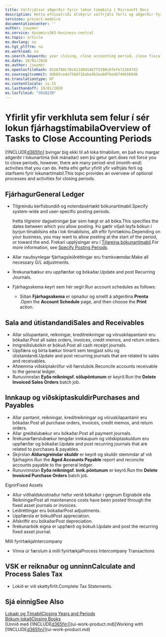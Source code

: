 ```yaml
---
title: Valfrjálsar aðgerðir fyrir lokun tímabila | Microsoft Docs
description: Þetta efnisatriði útskýrir valfrjáls ferli og aðgerðir fyrir lokun fjárhagstímabila í Business Central.
services: project-madeira
documentationcenter: ''
author: jswymer
ms.service: dynamics365-business-central
ms.topic: article
ms.devlang: na
ms.tgt_pltfrm: na
ms.workload: na
ms.search.keywords: year closing, close accounting period, close fiscal year, aging, creditor payments, vendor payments
ms.date: 10/01/2020
ms.author: jswymer
ms.openlocfilehash: 6526760c78cb11d8454b7f5390c6fefe713647d2
ms.sourcegitcommit: ddbb5cede750df1baba4b3eab8fbed6744b5b9d6
ms.translationtype: HT
ms.contentlocale: is-IS
ms.lasthandoff: 10/01/2020
ms.locfileid: "3918239"
---
```

# <a name="overview-of-tasks-to-close-accounting-periods"></a><span data-ttu-id="d96a3-103">Yfirlit yfir verkhluta sem felur í sér lokun fjárhagstímabila</span><span class="sxs-lookup"><span data-stu-id="d96a3-103">Overview of Tasks to Close Accounting Periods</span></span>
[!INCLUDE[d365fin](includes/d365fin_md.md)] <span data-ttu-id="d96a3-104">þvingar þig ekki til að loka tímabilum, en það eru margar aðgerðir í lokunartíma (lok mánaðar) sem þú getur gert.</span><span class="sxs-lookup"><span data-stu-id="d96a3-104">does not force you to close periods, however, there are many period-end (month-end) activities that you can do.</span></span> <span data-ttu-id="d96a3-105">Þetta efni gefur yfirlit yfir valfrjáls ferli og starfsemi fyrir lokunartímabil.</span><span class="sxs-lookup"><span data-stu-id="d96a3-105">This topic provides an overview of optional processes and activities for closing periods.</span></span>  

## <a name="general-ledger"></a><span data-ttu-id="d96a3-106">Fjárhagur</span><span class="sxs-lookup"><span data-stu-id="d96a3-106">General Ledger</span></span>
* <span data-ttu-id="d96a3-107">Tilgreindu kerfisbundið og notendasértækt bókunartímabil.</span><span class="sxs-lookup"><span data-stu-id="d96a3-107">Specify system-wide and user-specific posting periods.</span></span>  

    <span data-ttu-id="d96a3-108">Þetta tilgreinir dagsetningar þar sem hægt er að bóka.</span><span class="sxs-lookup"><span data-stu-id="d96a3-108">This specifies the dates between which you allow posting.</span></span> <span data-ttu-id="d96a3-109">Þú gætir viljað leyfa bókun í byrjun tímabilsins eða í lok tímabilsins, allt eftir fyrirtækinu.</span><span class="sxs-lookup"><span data-stu-id="d96a3-109">Depending on your business, you may want to allow posting at the start of the period, or toward the end.</span></span> <span data-ttu-id="d96a3-110">Frekari upplýsingar eru í [Tilgreina bókunartímabil](finance-how-specify-posting-periods.md).</span><span class="sxs-lookup"><span data-stu-id="d96a3-110">For more information, see [Specify Posting Periods](finance-how-specify-posting-periods.md).</span></span>  
* <span data-ttu-id="d96a3-111">Allar nauðsynlegar fjárhagsleiðréttingar eru framkvæmdar.</span><span class="sxs-lookup"><span data-stu-id="d96a3-111">Make all necessary G/L adjustments.</span></span>  
* <span data-ttu-id="d96a3-112">Ítrekunarbækur eru uppfærðar og bókaðar.</span><span class="sxs-lookup"><span data-stu-id="d96a3-112">Update and post Recurring Journals.</span></span>  
  <!--* Process Consolidations-->
* <span data-ttu-id="d96a3-113">Fjárhagsskema keyrt sem hér segir:</span><span class="sxs-lookup"><span data-stu-id="d96a3-113">Run account schedules as follows:</span></span>  
  * <span data-ttu-id="d96a3-114">Síðan **Fjárhagsskema** er opnaður og smellt á aðgerðina **Prenta** .</span><span class="sxs-lookup"><span data-stu-id="d96a3-114">Open the **Account Schedule** page, and then choose the **Print** action.</span></span>  

## <a name="sales-and-receivables"></a><span data-ttu-id="d96a3-115">Sala and útistandandi</span><span class="sxs-lookup"><span data-stu-id="d96a3-115">Sales and Receivables</span></span>
* <span data-ttu-id="d96a3-116">Allar sölupantanir, reikningar, kreditreikningar og vöruskilapantanir eru bókaðar.</span><span class="sxs-lookup"><span data-stu-id="d96a3-116">Post all sales orders, invoices, credit memos, and return orders.</span></span>  
* <span data-ttu-id="d96a3-117">Inngreiðslubókin er bókuð.</span><span class="sxs-lookup"><span data-stu-id="d96a3-117">Post all cash receipt journals.</span></span>  
* <span data-ttu-id="d96a3-118">Uppfæra og birta bækur tímarit sem tengjast sölu og útistandandi.</span><span class="sxs-lookup"><span data-stu-id="d96a3-118">Update and post recurring journals that are related to sales and receivables.</span></span>  
* <span data-ttu-id="d96a3-119">Afstemma viðskiptakröfur við færslubók.</span><span class="sxs-lookup"><span data-stu-id="d96a3-119">Reconcile accounts receivable to the general ledger.</span></span>  
* <span data-ttu-id="d96a3-120">Runuvinnslan **Eyða reikningsf. sölupöntunum** er keyrð.</span><span class="sxs-lookup"><span data-stu-id="d96a3-120">Run the **Delete Invoiced Sales Orders** batch job.</span></span>  

## <a name="purchases-and-payables"></a><span data-ttu-id="d96a3-121">Innkaup og viðskiptaskuldir</span><span class="sxs-lookup"><span data-stu-id="d96a3-121">Purchases and Payables</span></span>
* <span data-ttu-id="d96a3-122">Allar pantanir, reikningar, kreditreikningar og vöruskilapantanir eru bókaðar.</span><span class="sxs-lookup"><span data-stu-id="d96a3-122">Post all purchase orders, invoices, credit memos, and return orders.</span></span>  
* <span data-ttu-id="d96a3-123">Allar greiðslubækur eru bókaðar.</span><span class="sxs-lookup"><span data-stu-id="d96a3-123">Post all payment journals.</span></span>  
* <span data-ttu-id="d96a3-124">Ítrekunarfærslubækur tengdar innkaupum og viðskiptaskuldum eru uppfærðar og bókaðar.</span><span class="sxs-lookup"><span data-stu-id="d96a3-124">Update and post recurring journals that are related to purchases & payables.</span></span>  
* <span data-ttu-id="d96a3-125">Skýrslan **Aldursgreindar skuldir** er keyrð og skuldir stemmdar af við fjárhaginn.</span><span class="sxs-lookup"><span data-stu-id="d96a3-125">Run the **Aged Accounts Payable** report and reconcile accounts payable to the general ledger.</span></span>  
* <span data-ttu-id="d96a3-126">Runuvinnslan **Eyða reikningsf. innk.pöntunum** er keyrð.</span><span class="sxs-lookup"><span data-stu-id="d96a3-126">Run the **Delete Invoiced Purchase Orders** batch job.</span></span>  

<span data-ttu-id="d96a3-127">Eignir</span><span class="sxs-lookup"><span data-stu-id="d96a3-127">Fixed Assets</span></span>
* <span data-ttu-id="d96a3-128">Allur viðhaldskostnaður hefur verið bókaður í gegnum Eignabók eða Reikningar</span><span class="sxs-lookup"><span data-stu-id="d96a3-128">Post all maintenance costs have been posted through the fixed asset journals or invoices.</span></span>
* <span data-ttu-id="d96a3-129">Leiðréttingar eru bókaðar</span><span class="sxs-lookup"><span data-stu-id="d96a3-129">Post adjustments.</span></span>
* <span data-ttu-id="d96a3-130">Uppfærsla er bókuð</span><span class="sxs-lookup"><span data-stu-id="d96a3-130">Post appreciation.</span></span>
* <span data-ttu-id="d96a3-131">Afskriftir eru bókaðar</span><span class="sxs-lookup"><span data-stu-id="d96a3-131">Post depreciation.</span></span>
* <span data-ttu-id="d96a3-132">Ítrekunarbók eigna er uppfærð og bókuð.</span><span class="sxs-lookup"><span data-stu-id="d96a3-132">Update and post the recurring fixed asset journal.</span></span>

<span data-ttu-id="d96a3-133">Milli fyrirtækja</span><span class="sxs-lookup"><span data-stu-id="d96a3-133">Intercompany</span></span>
* <span data-ttu-id="d96a3-134">Vinna úr færslum á milli fyrirtækja</span><span class="sxs-lookup"><span data-stu-id="d96a3-134">Process Intercompany Transactions</span></span>

## <a name="calculate-and-process-sales-tax"></a><span data-ttu-id="d96a3-135">VSK er reiknaður og unninn</span><span class="sxs-lookup"><span data-stu-id="d96a3-135">Calculate and Process Sales Tax</span></span>
* <span data-ttu-id="d96a3-136">Lokið er við skattyfirlit.</span><span class="sxs-lookup"><span data-stu-id="d96a3-136">Complete Tax Statements.</span></span>  

## <a name="see-also"></a><span data-ttu-id="d96a3-137">Sjá einnig</span><span class="sxs-lookup"><span data-stu-id="d96a3-137">See Also</span></span>
[<span data-ttu-id="d96a3-138">Lokaár og Tímabil</span><span class="sxs-lookup"><span data-stu-id="d96a3-138">Closing Years and Periods</span></span>](year-close-years-periods.md)  
[<span data-ttu-id="d96a3-139">Bókum lokað</span><span class="sxs-lookup"><span data-stu-id="d96a3-139">Closing Books</span></span>](year-close-books.md)  
<span data-ttu-id="d96a3-140">[Unnið með [!INCLUDE[d365fin](includes/d365fin_md.md)]](ui-work-product.md)</span><span class="sxs-lookup"><span data-stu-id="d96a3-140">[Working with [!INCLUDE[d365fin](includes/d365fin_md.md)]](ui-work-product.md)</span></span>
